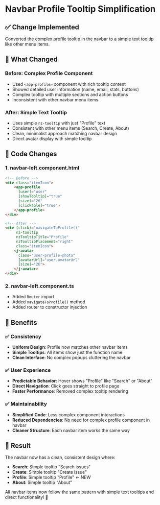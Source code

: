 # Navbar Profile Tooltip Simplification

## ✅ **Change Implemented**
Converted the complex profile tooltip in the navbar to a simple text tooltip like other menu items.

## 🔧 **What Changed**

### **Before**: Complex Profile Component
- Used `<app-profile>` component with rich tooltip content
- Showed detailed user information (name, email, stats, buttons)
- Complex tooltip with multiple sections and action buttons
- Inconsistent with other navbar menu items

### **After**: Simple Text Tooltip
- Uses simple `nz-tooltip` with just "Profile" text
- Consistent with other menu items (Search, Create, About)
- Clean, minimalist approach matching navbar design
- Direct avatar display with simple tooltip

## 📝 **Code Changes**

### 1. **navbar-left.component.html**
```html
<!-- Before -->
<div class="itemIcon">
    <app-profile 
      [user]="user" 
      [showTooltip]="true" 
      [size]="26"
      [clickable]="true">
    </app-profile>
</div>

<!-- After -->
<div (click)="navigateToProfile()"
     nz-tooltip
     nzTooltipTitle="Profile"
     nzTooltipPlacement="right"
     class="itemIcon">
    <j-avatar 
      class="user-profile-photo"
      [avatarUrl]="user.avatarUrl"
      [size]="26">
    </j-avatar>
</div>
```

### 2. **navbar-left.component.ts**
- Added `Router` import
- Added `navigateToProfile()` method
- Added router to constructor injection

## 🎯 **Benefits**

### ✅ **Consistency**
- **Uniform Design**: Profile now matches other navbar items
- **Simple Tooltips**: All items show just the function name
- **Clean Interface**: No complex popups cluttering the navbar

### ✅ **User Experience**
- **Predictable Behavior**: Hover shows "Profile" like "Search" or "About"
- **Direct Navigation**: Click goes straight to profile page
- **Faster Performance**: Removed complex tooltip rendering

### ✅ **Maintainability**
- **Simplified Code**: Less complex component interactions
- **Reduced Dependencies**: No need for complex profile component in navbar
- **Cleaner Structure**: Each navbar item works the same way

## 🚀 **Result**
The navbar now has a clean, consistent design where:
- **Search**: Simple tooltip "Search issues" 
- **Create**: Simple tooltip "Create issue"
- **Profile**: Simple tooltip "Profile" ← NEW
- **About**: Simple tooltip "About"

All navbar items now follow the same pattern with simple text tooltips and direct functionality! 🎉